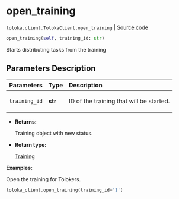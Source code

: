 # open_training
`toloka.client.TolokaClient.open_training` | [Source code](https://github.com/Toloka/toloka-kit/blob/v1.0.2/src/client/__init__.py#L1896)

```python
open_training(self, training_id: str)
```

Starts distributing tasks from the training

## Parameters Description

| Parameters | Type | Description |
| :----------| :----| :-----------|
`training_id`|**str**|<p>ID of the training that will be started.</p>

* **Returns:**

  Training object with new status.

* **Return type:**

  [Training](toloka.client.training.Training.md)

**Examples:**

Open the training for Tolokers.

```python
toloka_client.open_training(training_id='1')
```
